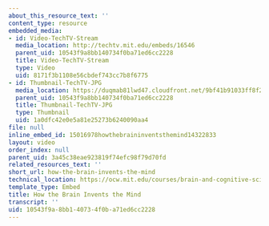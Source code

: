 ```yaml
---
about_this_resource_text: ''
content_type: resource
embedded_media:
- id: Video-TechTV-Stream
  media_location: http://techtv.mit.edu/embeds/16546
  parent_uid: 10543f9a8bb140734f0ba71ed6cc2228
  title: Video-TechTV-Stream
  type: Video
  uid: 8171f3b1108e56cbdef743cc7b8f6775
- id: Thumbnail-TechTV-JPG
  media_location: https://duqmab81lwd47.cloudfront.net/9bf41b91033ff8f25c4a2d5bc12884b3/thumbnails/16546/jumbo.jpg
  parent_uid: 10543f9a8bb140734f0ba71ed6cc2228
  title: Thumbnail-TechTV-JPG
  type: Thumbnail
  uid: 1a0dfc42e0e5a81e25273b6240090aa4
file: null
inline_embed_id: 15016978howthebraininventsthemind14322833
layout: video
order_index: null
parent_uid: 3a45c38eae923819f74efc98f79d70fd
related_resources_text: ''
short_url: how-the-brain-invents-the-mind
technical_location: https://ocw.mit.edu/courses/brain-and-cognitive-sciences/9-916-special-topics-social-animals-fall-2009/related-resources/how-the-brain-invents-the-mind
template_type: Embed
title: How the Brain Invents the Mind
transcript: ''
uid: 10543f9a-8bb1-4073-4f0b-a71ed6cc2228
---
```

